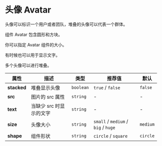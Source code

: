 # 头像 Avatar

头像可以标识一个用户或者团队，堆叠的头像可以代表一个群体。

<ex-code name="ex-avatar-default">

组件 <g-code>Avatar</g-code> 包含圆形和方块。

</ex-code>

<ex-code name="ex-avatar-size">

你可以指定 <g-code>Avatar</g-code> 组件的大小。

</ex-code>

<ex-code name="ex-avatar-text">

有时候也可以用于显示文字。

</ex-code>

<ex-code name="ex-avatar-stacked">

多个头像可以进行堆叠。

</ex-code>

<ex-footer>

| 属性        | 描述                    | 类型      | 推荐值                              | 默认     |
| ----------- | ----------------------- | --------- | ----------------------------------- | -------- |
| **stacked** | 堆叠显示头像            | `boolean` | `true` / `false`                    | `false`  |
| **src**     | 图片的 src 属性         | `string`  | -                                   | -        |
| **text**    | 当缺少 src 时显示的文字 | `string`  | -                                   | -        |
| **size**    | 头像大小                | `string`  | `small` / `medium` / `big` / `huge` | `medium` |
| **shape**   | 组件形状                | `string`  | `circle` / `square`                 | `circle` |

</ex-footer>

